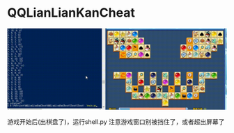 # QQLianLianKanCheat
![demo](https://raw.githubusercontent.com/ZhangFengze/QQLianLianKanCheat/master/demo.gif "demo")


游戏开始后(出棋盘了)，运行shell.py
注意游戏窗口别被挡住了，或者超出屏幕了  